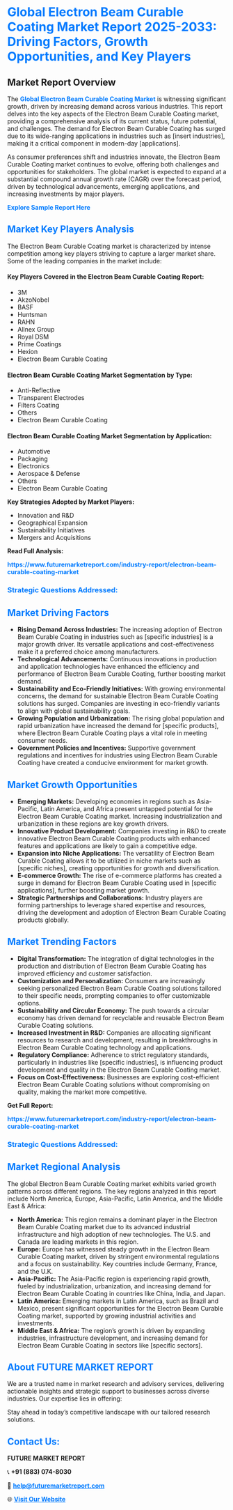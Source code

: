 <h1 style="color: #007BFF;">Global Electron Beam Curable Coating Market Report 2025-2033: Driving Factors, Growth Opportunities, and Key Players</h1>

<section id="overview">
<h2>Market Report Overview</h2>
<p>The <a href="https://www.futuremarketreport.com/industry-report/electron-beam-curable-coating-market" style="color: #007BFF; text-decoration: none;"><strong>Global Electron Beam Curable Coating Market</strong></a> is witnessing significant growth, driven by increasing demand across various industries. This report delves into the key aspects of the Electron Beam Curable Coating market, providing a comprehensive analysis of its current status, future potential, and challenges. The demand for Electron Beam Curable Coating has surged due to its wide-ranging applications in industries such as [insert industries], making it a critical component in modern-day [applications].</p>
<p>As consumer preferences shift and industries innovate, the Electron Beam Curable Coating market continues to evolve, offering both challenges and opportunities for stakeholders. The global market is expected to expand at a substantial compound annual growth rate (CAGR) over the forecast period, driven by technological advancements, emerging applications, and increasing investments by major players.</p>
</section>

<section id="overview">
<p><a href="https://www.futuremarketreport.com/request-sample/reportId=102104" style="color: #007BFF; text-decoration: none;"><strong>Explore Sample Report Here</strong></a></p>
</section>

<section id="key-players">
<h2 style="color: #007BFF;">Market Key Players Analysis</h2>
<p>The Electron Beam Curable Coating market is characterized by intense competition among key players striving to capture a larger market share. Some of the leading companies in the market include:</p>
<h4>Key Players Covered in the Electron Beam Curable Coating Report:</h4>
<ul><li>3M</li><li>AkzoNobel</li><li>BASF</li><li>Huntsman</li><li>RAHN</li><li>Allnex Group</li><li>Royal DSM</li><li>Prime Coatings</li><li>Hexion</li><li>Electron Beam Curable Coating</li></ul>
<h4>Electron Beam Curable Coating Market Segmentation by Type:</h4>
<ul><li>Anti-Reflective</li><li>Transparent Electrodes</li><li>Filters Coating</li><li>Others</li><li>Electron Beam Curable Coating</li></ul>

<h4>Electron Beam Curable Coating Market Segmentation by Application:</h4>
<ul><li>Automotive</li><li>Packaging</li><li>Electronics</li><li>Aerospace &amp; Defense</li><li>Others</li><li>Electron Beam Curable Coating</li></ul>
<p><strong>Key Strategies Adopted by Market Players:</strong></p>
<ul>
<li>Innovation and R&D</li>
<li>Geographical Expansion</li>
<li>Sustainability Initiatives</li>
<li>Mergers and Acquisitions</li>
</ul>
</section>

<section>
<p><strong>Read Full Analysis: </strong></p><a href="https://www.futuremarketreport.com/industry-report/electron-beam-curable-coating-market" style="color: #007BFF; text-decoration: none;"><strong>https://www.futuremarketreport.com/industry-report/electron-beam-curable-coating-market</strong></a>
<h3 style="color: #007BFF;">Strategic Questions Addressed:</h3>
</section>

<section id="driving-factors">
<h2 style="color: #007BFF;">Market Driving Factors</h2>
<ul>
<li><strong>Rising Demand Across Industries:</strong> The increasing adoption of Electron Beam Curable Coating in industries such as [specific industries] is a major growth driver. Its versatile applications and cost-effectiveness make it a preferred choice among manufacturers.</li>
<li><strong>Technological Advancements:</strong> Continuous innovations in production and application technologies have enhanced the efficiency and performance of Electron Beam Curable Coating, further boosting market demand.</li>
<li><strong>Sustainability and Eco-Friendly Initiatives:</strong> With growing environmental concerns, the demand for sustainable Electron Beam Curable Coating solutions has surged. Companies are investing in eco-friendly variants to align with global sustainability goals.</li>
<li><strong>Growing Population and Urbanization:</strong> The rising global population and rapid urbanization have increased the demand for [specific products], where Electron Beam Curable Coating plays a vital role in meeting consumer needs.</li>
<li><strong>Government Policies and Incentives:</strong> Supportive government regulations and incentives for industries using Electron Beam Curable Coating have created a conducive environment for market growth.</li>
</ul>
</section>

<section id="growth-opportunities">
<h2 style="color: #007BFF;">Market Growth Opportunities</h2>
<ul>
<li><strong>Emerging Markets:</strong> Developing economies in regions such as Asia-Pacific, Latin America, and Africa present untapped potential for the Electron Beam Curable Coating market. Increasing industrialization and urbanization in these regions are key growth drivers.</li>
<li><strong>Innovative Product Development:</strong> Companies investing in R&D to create innovative Electron Beam Curable Coating products with enhanced features and applications are likely to gain a competitive edge.</li>
<li><strong>Expansion into Niche Applications:</strong> The versatility of Electron Beam Curable Coating allows it to be utilized in niche markets such as [specific niches], creating opportunities for growth and diversification.</li>
<li><strong>E-commerce Growth:</strong> The rise of e-commerce platforms has created a surge in demand for Electron Beam Curable Coating used in [specific applications], further boosting market growth.</li>
<li><strong>Strategic Partnerships and Collaborations:</strong> Industry players are forming partnerships to leverage shared expertise and resources, driving the development and adoption of Electron Beam Curable Coating products globally.</li>
</ul>
</section>

<section id="trending-factors">
<h2 style="color: #007BFF;">Market Trending Factors</h2>
<ul>
<li><strong>Digital Transformation:</strong> The integration of digital technologies in the production and distribution of Electron Beam Curable Coating has improved efficiency and customer satisfaction.</li>
<li><strong>Customization and Personalization:</strong> Consumers are increasingly seeking personalized Electron Beam Curable Coating solutions tailored to their specific needs, prompting companies to offer customizable options.</li>
<li><strong>Sustainability and Circular Economy:</strong> The push towards a circular economy has driven demand for recyclable and reusable Electron Beam Curable Coating solutions.</li>
<li><strong>Increased Investment in R&D:</strong> Companies are allocating significant resources to research and development, resulting in breakthroughs in Electron Beam Curable Coating technology and applications.</li>
<li><strong>Regulatory Compliance:</strong> Adherence to strict regulatory standards, particularly in industries like [specific industries], is influencing product development and quality in the Electron Beam Curable Coating market.</li>
<li><strong>Focus on Cost-Effectiveness:</strong> Businesses are exploring cost-efficient Electron Beam Curable Coating solutions without compromising on quality, making the market more competitive.</li>
</ul>
</section>

<section>
<p><strong>Get Full Report: </strong></p><a href="https://www.futuremarketreport.com/industry-report/electron-beam-curable-coating-market" style="color: #007BFF; text-decoration: none;"><strong>https://www.futuremarketreport.com/industry-report/electron-beam-curable-coating-market</strong></a>
<h3 style="color: #007BFF;">Strategic Questions Addressed:</h3>
</section>


<section id="regional-analysis">
<h2 style="color: #007BFF;">Market Regional Analysis</h2>
<p>The global Electron Beam Curable Coating market exhibits varied growth patterns across different regions. The key regions analyzed in this report include North America, Europe, Asia-Pacific, Latin America, and the Middle East & Africa:</p>
<ul>
<li><strong>North America:</strong> This region remains a dominant player in the Electron Beam Curable Coating market due to its advanced industrial infrastructure and high adoption of new technologies. The U.S. and Canada are leading markets in this region.</li>
<li><strong>Europe:</strong> Europe has witnessed steady growth in the Electron Beam Curable Coating market, driven by stringent environmental regulations and a focus on sustainability. Key countries include Germany, France, and the U.K.</li>
<li><strong>Asia-Pacific:</strong> The Asia-Pacific region is experiencing rapid growth, fueled by industrialization, urbanization, and increasing demand for Electron Beam Curable Coating in countries like China, India, and Japan.</li>
<li><strong>Latin America:</strong> Emerging markets in Latin America, such as Brazil and Mexico, present significant opportunities for the Electron Beam Curable Coating market, supported by growing industrial activities and investments.</li>
<li><strong>Middle East & Africa:</strong> The region’s growth is driven by expanding industries, infrastructure development, and increasing demand for Electron Beam Curable Coating in sectors like [specific sectors].</li>
</ul>
</section>

<footer>
<h2 style="color: #007BFF;">About FUTURE MARKET REPORT</h2>
<p>We are a trusted name in market research and advisory services, delivering actionable insights and strategic support to businesses across diverse industries. Our expertise lies in offering:</p>

<p>Stay ahead in today’s competitive landscape with our tailored research solutions.</p>

<h2 style="color: #007BFF;">Contact Us:</h2>
<p><strong>FUTURE MARKET REPORT</strong></p>
<p>📞 <strong>+91 (883) 074-8030</strong></p>
<p>📧 <strong><a href="mailto:help@futuremarketreport.com" style="color: #007BFF;">help@futuremarketreport.com</a></strong></p>
<p>🌐 <strong><a href="https://www.futuremarketreport.com/" style="color: #007BFF;">Visit Our Website</a></strong></p>
</footer>